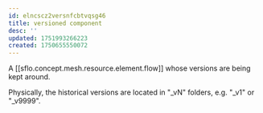 ```yaml
---
id: elncscz2versnfcbtvqsg46
title: versioned component
desc: ''
updated: 1751993266223
created: 1750655550072
---
```


A [[sflo.concept.mesh.resource.element.flow]] whose versions are being kept around. 

Physically, the historical versions are located in "_vN" folders, e.g. "_v1" or "_v9999". 
